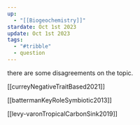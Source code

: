 ```yaml
---
up:
  - "[[Biogeochemistry]]"
stardate: Oct 1st 2023
update: Oct 1st 2023
tags:
  - "#tribble"
  - question
---
```

there are some disagreements on the topic.

[[curreyNegativeTraitBased2021]]

[[battermanKeyRoleSymbiotic2013]]

[[levy-varonTropicalCarbonSink2019]]

